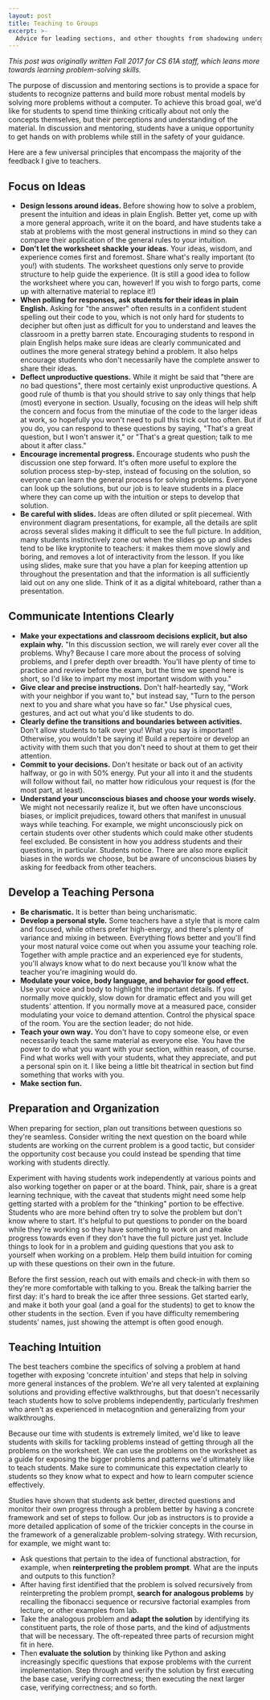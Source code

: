 ```yaml
---
layout: post
title: Teaching to Groups
excerpt: >-
  Advice for leading sections, and other thoughts from shadowing undergrad TAs.
---
```


*This post was originally written Fall 2017 for CS 61A staff, which leans more
towards learning problem-solving skills.*

The purpose of discussion and mentoring sections is to provide a space for
students to recognize patterns and build more robust mental models by solving
more problems without a computer. To achieve this broad goal, we'd like for
students to spend time thinking critically about not only the concepts
themselves, but their perceptions and understanding of the material. In
discussion and mentoring, students have a unique opportunity to get hands on
with problems while still in the safety of your guidance.

Here are a few universal principles that encompass the majority of the feedback
I give to teachers.

## Focus on Ideas

- **Design lessons around ideas.** Before showing how to solve a problem,
  present the intuition and ideas in plain English. Better yet, come up with a
more general approach, write it on the board, and have students take a stab at
problems with the most general instructions in mind so they can compare their
application of the general rules to your intuition.
- **Don't let the worksheet shackle your ideas.** Your ideas, wisdom, and
  experience comes first and foremost. Share what's really important (to you!)
with students. The worksheet questions only serve to provide structure to help
guide the experience. (It is still a good idea to follow the worksheet where
you can, however! If you wish to forgo parts, come up with alternative material
to replace it!)
- **When polling for responses, ask students for their ideas in plain
  English.** Asking for "the answer" often results in a confident student
spelling out their code to you, which is not only hard for students to decipher
but often just as difficult for you to understand and leaves the classroom in a
pretty barren state. Encouraging students to respond in plain English helps
make sure ideas are clearly communicated and outlines the more general strategy
behind a problem. It also helps encourage students who don't necessarily have
the complete answer to share their ideas.
- **Deflect unproductive questions.** While it might be said that "there are no
  bad questions", there most certainly exist unproductive questions. A good
rule of thumb is that you should strive to say only things that help (most)
everyone in section. Usually, focusing on the ideas will help shift the concern
and focus from the minutiae of the code to the larger ideas at work, so
hopefully you won't need to pull this trick out too often. But if you do, you
can respond to these questions by saying, "That's a great question, but I won't
answer it," or "That's a great question; talk to me about it after class."
- **Encourage incremental progress.** Encourage students who push the
  discussion one step forward. It's often more useful to explore the solution
process step-by-step, instead of focusing on the solution, so everyone can
learn the general process for solving problems.  Everyone can look up the
solutions, but our job is to leave students in a place where they can come up
with the intuition or steps to develop that solution.
- **Be careful with slides.** Ideas are often diluted or split piecemeal. With
  environment diagram presentations, for example, all the details are split
across several slides making it difficult to see the full picture. In addition,
many students instinctively zone out when the slides go up and slides tend to
be like kryptonite to teachers: it makes them move slowly and boring, and
removes a lot of interactivity from the lesson. If you like using slides, make
sure that you have a plan for keeping attention up throughout the presentation
and that the information is all sufficiently laid out on any one slide. Think
of it as a digital whiteboard, rather than a presentation.

## Communicate Intentions Clearly

- **Make your expectations and classroom decisions explicit, but also explain
  why.** "In this discussion section, we will rarely ever cover all the
problems. Why?  Because I care more about the process of solving problems, and
I prefer depth over breadth. You'll have plenty of time to practice and review
before the exam, but the time we spend here is short, so I'd like to impart my
most important wisdom with you."
- **Give clear and precise instructions.** Don't half-heartedly say, "Work with
  your neighbor if you want to," but instead say, "Turn to the person next to
you and share what you have so far." Use physical cues, gestures, and act out
what you'd like students to do.
- **Clearly define the transitions and boundaries between activities.** Don't
  allow students to talk over you! What you say is important! Otherwise, you
wouldn't be saying it! Build a repertoire or develop an activity with them such
that you don't need to shout at them to get their attention.
- **Commit to your decisions.** Don't hesitate or back out of an activity
  halfway, or go in with 50% energy.  Put your all into it and the students
will follow without fail, no matter how ridiculous your request is (for the
most part, at least).
- **Understand your unconscious biases and choose your words wisely.** We might
  not necessarily realize it, but we often have unconscious biases, or implicit
prejudices, toward others that manifest in unusual ways while teaching. For
example, we might unconsciously pick on certain students over other students
which could make other students feel excluded. Be consistent in how you address
students and their questions, in particular. Students notice.  There are also
more explicit biases in the words we choose, but be aware of unconscious biases
by asking for feedback from other teachers.

## Develop a Teaching Persona

- **Be charismatic.** It is better than being uncharismatic.
- **Develop a personal style.** Some teachers have a style that is more calm
  and focused, while others prefer high-energy, and there's plenty of variance
and mixing in between. Everything flows better and you'll find your most
natural voice come out when you assume your teaching role. Together with ample
practice and an experienced eye for students, you'll always know what to do
next because you'll know what the teacher you're imagining would do.
- **Modulate your voice, body language, and behavior for good effect.** Use
  your voice and body to highlight the important details. If you normally move
quickly, slow down for dramatic effect and you will get students' attention. If
you normally move at a measured pace, consider modulating your voice to demand
attention. Control the physical space of the room. You are the section leader;
do not hide.
- **Teach your own way.** You don't have to copy someone else, or even
  necessarily teach the same material as everyone else. You have the power to
do what you want with your section, within reason, of course. Find what works
well with your students, what they appreciate, and put a personal spin on it. I
like being a little bit theatrical in section but find something that works
with you.
- **Make section fun.**

## Preparation and Organization

When preparing for section, plan out transitions between questions so they're
seamless. Consider writing the next question on the board while students are
working on the current problem is a good tactic, but consider the opportunity
cost because you could instead be spending that time working with students
directly.

Experiment with having students work independently at various points and also
working together on paper or at the board. Think, pair, share is a great
learning technique, with the caveat that students might need some help getting
started with a problem for the "thinking" portion to be effective. Students who
are more behind often try to solve the problem but don't know where to start.
It's helpful to put questions to ponder on the board while they're working so
they have something to work on and make progress towards even if they don't
have the full picture just yet. Include things to look for in a problem and
guiding questions that you ask to yourself when working on a problem. Help them
build intuition for coming up with these questions on their own in the future.

Before the first session, reach out with emails and check-in with them so
they're more comfortable with talking to you. Break the talking barrier the
first day: it's hard to break the ice after three sessions. Get started early,
and make it both your goal (and a goal for the students) to get to know the
other students in the section. Even if you have difficulty remembering
students' names, just showing the attempt is often good enough.

## Teaching Intuition

The best teachers combine the specifics of solving a problem at hand together
with exposing 'concrete intuition' and steps that help in solving more general
instances of the problem. We're all very talented at explaining solutions and
providing effective walkthroughs, but that doesn't necessarily teach students
how to solve problems independently, particularly freshmen who aren't as
experienced in metacognition and generalizing from your walkthroughs.

Because our time with students is extremely limited, we'd like to leave
students with skills for tackling problems instead of getting through all the
problems on the worksheet. We can use the problems on the worksheet as a guide
for exposing the bigger problems and patterns we'd ultimately like to teach
students. Make sure to communicate this expectation clearly to students so they
know what to expect and how to learn computer science effectively.

Studies have shown that students ask better, directed questions and monitor
their own progress through a problem better by having a concrete framework and
set of steps to follow.  Our job as instructors is to provide a more detailed
application of some of the trickier concepts in the course in the framework of
a generalizable problem-solving strategy. With recursion, for example, we might
want to:

- Ask questions that pertain to the idea of functional abstraction, for
  example, when **reinterpreting the problem prompt**. What are the inputs and
outputs to this function?
- After having first identified that the problem is solved recursively from
  reinterpreting the problem prompt, **search for analogous problems** by
recalling the fibonacci sequence or recursive factorial examples from lecture,
or other examples from lab.
- Take the analogous problem and **adapt the solution** by identifying its
  constituent parts, the role of those parts, and the kind of adjustments that
will be necessary. The oft-repeated three parts of recursion might fit in here.
- Then **evaluate the solution** by thinking like Python and asking
  increasingly specific questions that expose problems with the current
implementation. Step through and verify the solution by first executing the
base case, verifying correctness; then executing the next larger case,
verifying correctness; and so forth.
